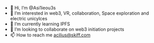 - 👋 Hi, I’m @Asi1ieou3s
- 👀 I’m interested in web3, VR, collaboration, Space exploration and electric unicylces
- 🌱 I’m currently learning IPFS
- 💞️ I’m looking to collaborate on web3 initiation projects
- 📫 How to reach me acilius@skiff.com

<!---
Asi1ieou3s/Asi1ieou3s is a ✨ special ✨ repository because its `README.md` (this file) appears on your GitHub profile.
You can click the Preview link to take a look at your changes.
--->
